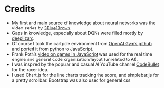 # Credits
- My first and main source of knowledge about neural networks was the video series by [3Blue1Brown](https://www.youtube.com/playlist?list=PLZHQObOWTQDNU6R1_67000Dx_ZCJB-3pi).
- Gaps in knowledge, especially about DQNs were filled mostly by [deeplizard](https://www.youtube.com/watch?v=wrBUkpiRvCA).
- Of course I took the cartpole environment from [OpenAI Gym’s github](https://github.com/openai/gym/blob/master/gym/envs/classic_control/cartpole.py) and ported it from python to JavaScript.
- Frank Poth’s [video on games in JavaScript](https://youtu.be/w-OKdSHRlfA) was used for the real time engine and general code organization/layout (unrelated to AI).
- I was inspired by the popular and casual AI YouTube channel [CodeBullet](https://www.youtube.com/watch?v=r428O_CMcpI) for the racer idea.
- I used Chart.js for the line charts tracking the score, and simplebar.js for a pretty scrollbar. Bootstrap was also used for general css.